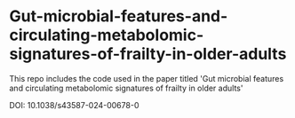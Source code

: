 # Gut-microbial-features-and-circulating-metabolomic-signatures-of-frailty-in-older-adults


This repo includes the code used in the paper titled 'Gut microbial features and circulating metabolomic signatures of frailty in older adults'

DOI: 10.1038/s43587-024-00678-0
